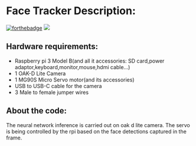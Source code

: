 # Face Tracker Description:

[![forthebadge](https://forthebadge.com/images/badges/made-with-python.svg)](https://forthebadge.com) 
![](https://github.com/IRS-Devl/ComputerVision-UAV-Maneuvering/tree/main/UniAxisFaceTracker)

## Hardware requirements:
- Raspberry pi 3 Model B(and all it accessories: SD card,power adaptor,keyboard,monitor,mouse,hdmi cable...)
- 1 OAK-D Lite Camera
- 1 MG90S Micro Servo motor(and its accessories)
- USB to USB-C cable for the camera
- 3 Male to female jumper wires

## About the code:
The neural network inference is carried out on oak d lite camera.
The servo is being controlled by the rpi based on the face detections captured in the frame.
